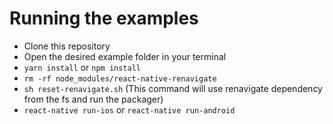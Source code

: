 # Running the examples

- Clone this repository
- Open the desired example folder in your terminal
- `yarn install` or `npm install`
- `rm -rf node_modules/react-native-renavigate`
- `sh reset-renavigate.sh` (This command will use renavigate dependency from the fs and run the packager)
- `react-native run-ios` or `react-native run-android`
